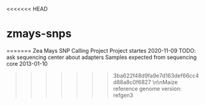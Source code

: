 <<<<<<< HEAD
# zmays-snps
=======
Zea Mays SNP Calling Project
Project startes 2020-11-09
TODO: ask sequencing center about adapters
Samples expected from sequencing core 2013-01-10
>>>>>>> 3ba622f48d9fa9e7d163def66cc4d88a8c0f6827
\n\nMaize reference genome version: refgen3
